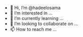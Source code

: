 - 👋 Hi, I’m @hadeelosama
- 👀 I’m interested in ...
- 🌱 I’m currently learning ...
- 💞️ I’m looking to collaborate on ...
- 📫 How to reach me ...

<!---
hadeelosama/hadeelosama is a ✨ special ✨ repository because its `README.md` (this file) appears on your GitHub profile.
You can click the Preview link to take a look at your changes.
--->
